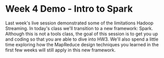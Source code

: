 # Week 4 Demo - Intro to Spark

Last week's live session demonstrated some of the limitations Hadoop Streaming. In today's class we'll transition to a new framework: Spark. Although this is not a tools class, the goal of this session is to get you up and coding so that you are able to dive into HW3. We'll also spend a little time exploring how the MapReduce design techniques you learned in the first few weeks will still apply in this new framework.
